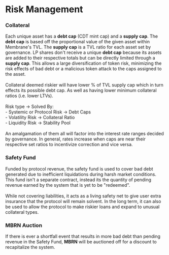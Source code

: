 # Risk Management

### Collateral

Each unique asset has a **debt cap** (CDT mint cap) and a **supply cap**. The **debt cap** is based off the proportional value of the given asset within Membrane's TVL. The **supply cap** is a TVL ratio for each asset set by governance. LP shares don't receive a unique **debt cap** because its assets are added to their respective totals but can be directly limited through a **supply cap**. This allows a large diversification of token risk, minimizing the risk effects of bad debt or a malicious token attack to the caps assigned to the asset.\
\
Collateral deemed riskier will have lower % of TVL supply cap which in turn effects its possible debt cap. As well as having lower minimum collateral ratios (i.e. lower LTVs).\
\
Risk type -> Solved By:\
\- Systemic or Protocol Risk -> Debt Caps\
\- Volatility Risk -> Collateral Ratio\
\- Liquidity Risk -> Stability Pool\
\
An amalgamation of them all will factor into the interest rate ranges decided by governance. In general, rates increase when caps are near their respective set ratios to incentivize correction and vice versa.

### Safety Fund

Funded by protocol revenue, the safety fund is used to cover bad debt generated due to inefficient liquidations during harsh market conditions. This fund isn't a separate contract, instead its the quantity of pending revenue earned by the system that is yet to be "redeemed".\
\
While not covering liabilities, it acts as a living safety net to give user extra insurance that the protocol will remain solvent. In the long term, it can also be used to allow the protocol to make riskier loans and expand to unusual collateral types.

### MBRN Auction

If there is ever a shortfall event that results in more bad debt than pending revenue in the Safety Fund, **MBRN** will be auctioned off for a discount to recapitalize the system.
